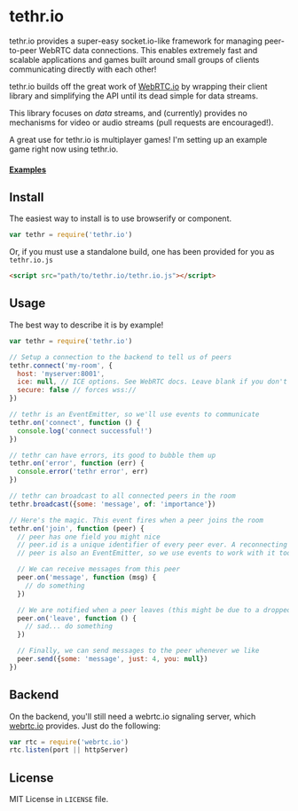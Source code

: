 # tethr.io

tethr.io provides a super-easy socket.io-like framework for managing peer-to-peer WebRTC data connections. This enables extremely fast and scalable applications and games built around small groups of clients communicating directly with each other!

tethr.io builds off the great work of [WebRTC.io](https://github.com/webRTC/WebRTC.io) by wrapping their client library and simplifying the API until its dead simple for data streams.

This library focuses on _data_ streams, and (currently) provides no mechanisms for video or audio streams (pull requests are encouraged!).

A great use for tethr.io is multiplayer games! I'm setting up an example game right now using tethr.io.

#### [Examples](https://github.com/yanatan16/tethr.io/tree/master/examples)

## Install

The easiest way to install is to use browserify or component.

```javascript
var tethr = require('tethr.io')
```

Or, if you must use a standalone build, one has been provided for you as `tethr.io.js`

```html
<script src="path/to/tethr.io/tethr.io.js"></script>
```

## Usage

The best way to describe it is by example!

```javascript
var tethr = require('tethr.io')

// Setup a connection to the backend to tell us of peers
tethr.connect('my-room', {
  host: 'myserver:8001',
  ice: null, // ICE options. See WebRTC docs. Leave blank if you don't know
  secure: false // forces wss://
})

// tethr is an EventEmitter, so we'll use events to communicate
tethr.on('connect', function () {
  console.log('connect successful!')
})

// tethr can have errors, its good to bubble them up
tethr.on('error', function (err) {
  console.error('tethr error', err)
})

// tethr can broadcast to all connected peers in the room
tethr.broadcast({some: 'message', of: 'importance'})

// Here's the magic. This event fires when a peer joins the room
tethr.on('join', function (peer) {
  // peer has one field you might nice
  // peer.id is a unique identifier of every peer ever. A reconnecting peer _should_ have the same ID
  // peer is also an EventEmitter, so we use events to work with it too!

  // We can receive messages from this peer
  peer.on('message', function (msg) {
    // do something
  })

  // We are notified when a peer leaves (this might be due to a dropped connection)
  peer.on('leave', function () {
    // sad... do something
  })

  // Finally, we can send messages to the peer whenever we like
  peer.send({some: 'message', just: 4, you: null})
})
```

## Backend

On the backend, you'll still need a webrtc.io signaling server, which [webrtc.io](https://github.com/webRTC/webrtc.io) provides. Just do the following:

```javascript
var rtc = require('webrtc.io')
rtc.listen(port || httpServer)
```

## License

MIT License in `LICENSE` file.